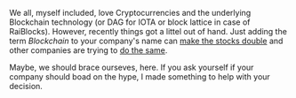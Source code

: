 We all, myself included, love Cryptocurrencies and the underlying Blockchain technology (or DAG for IOTA or block lattice in case of RaiBlocks). However, recently things got a littel out of hand. Just adding the term *Blockchain* to your company's name can [make the stocks double](https://www.cnbc.com/2017/12/21/long-island-iced-tea-micro-cap-adds-blockchain-to-name-and-stock-soars.html) and other companies are trying to [do the same](https://www.techspot.com/news/72430-more-companies-adding-blockchain-their-name-profiting-cryptocurrency.html).

Maybe, we should brace ourseves, here. If you ask yourself if your company should boad on the hype, I made something to help with your decision.

